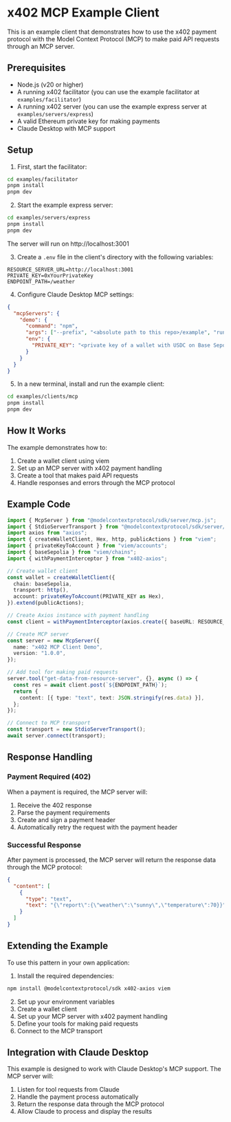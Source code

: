 # x402 MCP Example Client

This is an example client that demonstrates how to use the x402 payment protocol with the Model Context Protocol (MCP) to make paid API requests through an MCP server.

## Prerequisites

- Node.js (v20 or higher)
- A running x402 facilitator (you can use the example facilitator at `examples/facilitator`)
- A running x402 server (you can use the example express server at `examples/servers/express`)
- A valid Ethereum private key for making payments
- Claude Desktop with MCP support

## Setup

1. First, start the facilitator:
```bash
cd examples/facilitator
pnpm install
pnpm dev
```

2. Start the example express server:
```bash
cd examples/servers/express
pnpm install
pnpm dev
```
The server will run on http://localhost:3001

3. Create a `.env` file in the client's directory with the following variables:
```env
RESOURCE_SERVER_URL=http://localhost:3001
PRIVATE_KEY=0xYourPrivateKey
ENDPOINT_PATH=/weather
```

4. Configure Claude Desktop MCP settings:
```json
{
  "mcpServers": {
    "demo": {
      "command": "npm",
      "args": ["--prefix", "<absolute path to this repo>/example", "run", "mcp:local"],
      "env": {
        "PRIVATE_KEY": "<private key of a wallet with USDC on Base Sepolia>"
      }
    }
  }
}
```

5. In a new terminal, install and run the example client:
```bash
cd examples/clients/mcp
pnpm install
pnpm dev
```

## How It Works

The example demonstrates how to:
1. Create a wallet client using viem
2. Set up an MCP server with x402 payment handling
3. Create a tool that makes paid API requests
4. Handle responses and errors through the MCP protocol

## Example Code

```typescript
import { McpServer } from "@modelcontextprotocol/sdk/server/mcp.js";
import { StdioServerTransport } from "@modelcontextprotocol/sdk/server/stdio.js";
import axios from "axios";
import { createWalletClient, Hex, http, publicActions } from "viem";
import { privateKeyToAccount } from "viem/accounts";
import { baseSepolia } from "viem/chains";
import { withPaymentInterceptor } from "x402-axios";

// Create wallet client
const wallet = createWalletClient({
  chain: baseSepolia,
  transport: http(),
  account: privateKeyToAccount(PRIVATE_KEY as Hex),
}).extend(publicActions);

// Create Axios instance with payment handling
const client = withPaymentInterceptor(axios.create({ baseURL: RESOURCE_SERVER_URL }), wallet);

// Create MCP server
const server = new McpServer({
  name: "x402 MCP Client Demo",
  version: "1.0.0",
});

// Add tool for making paid requests
server.tool("get-data-from-resource-server", {}, async () => {
  const res = await client.post(`${ENDPOINT_PATH}`);
  return {
    content: [{ type: "text", text: JSON.stringify(res.data) }],
  };
});

// Connect to MCP transport
const transport = new StdioServerTransport();
await server.connect(transport);
```

## Response Handling

### Payment Required (402)
When a payment is required, the MCP server will:
1. Receive the 402 response
2. Parse the payment requirements
3. Create and sign a payment header
4. Automatically retry the request with the payment header

### Successful Response
After payment is processed, the MCP server will return the response data through the MCP protocol:
```json
{
  "content": [
    {
      "type": "text",
      "text": "{\"report\":{\"weather\":\"sunny\",\"temperature\":70}}"
    }
  ]
}
```

## Extending the Example

To use this pattern in your own application:

1. Install the required dependencies:
```bash
npm install @modelcontextprotocol/sdk x402-axios viem
```

2. Set up your environment variables
3. Create a wallet client
4. Set up your MCP server with x402 payment handling
5. Define your tools for making paid requests
6. Connect to the MCP transport

## Integration with Claude Desktop

This example is designed to work with Claude Desktop's MCP support. The MCP server will:
1. Listen for tool requests from Claude
2. Handle the payment process automatically
3. Return the response data through the MCP protocol
4. Allow Claude to process and display the results
